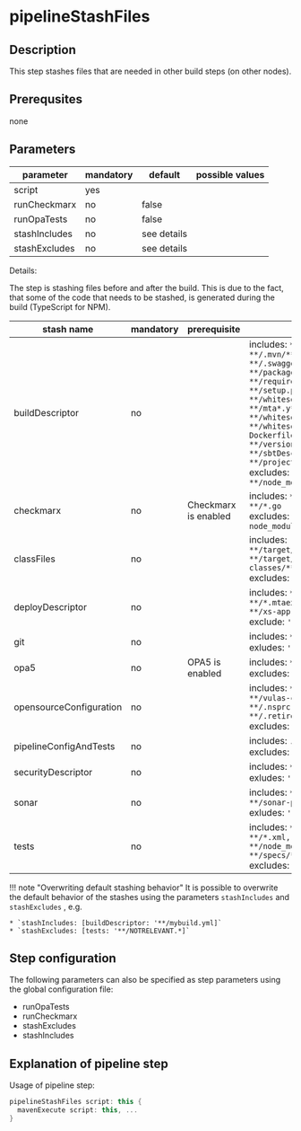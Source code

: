 # pipelineStashFiles

## Description
This step stashes files that are needed in other build steps (on other nodes).

## Prerequsites
none

## Parameters

| parameter | mandatory | default | possible values |
| ----------|-----------|---------|-----------------|
| script | yes |  |  |
| runCheckmarx | no | false |  |
| runOpaTests | no | false |  |
| stashIncludes | no | see details |  |
| stashExcludes | no | see details |  |

Details:

The step is stashing files before and after the build. This is due to the fact, that some of the code that needs to be stashed, is generated during the build (TypeScript for NPM).

| stash name | mandatory | prerequisite | pattern |
|---|---|---|---|
|buildDescriptor|no| |includes: `**/pom.xml, **/.mvn/**, **/assembly.xml, **/.swagger-codegen-ignore, **/package.json, **/requirements.txt, **/setup.py, **/whitesource_config.py, **/mta*.y*ml, **/.npmrc, **/whitesource.*.json, **/whitesource-fs-agent.config, Dockerfile, **/VERSION, **/version.txt, **/build.sbt, **/sbtDescriptor.json, **/project/*`<br /> excludes: `**/node_modules/**/package.json`|
|checkmarx|no|Checkmarx is enabled|includes: `**/*.js, **/*.scala, **/*.go`<br /> excludes: `**/*.mockserver.js, node_modules/**/*.js`|
|classFiles|no| |includes: `**/target/classes/**/*.class, **/target/test-classes/**/*.class` <br />excludes: `''`|
|deployDescriptor|no| |includes: `**/manifest*.y*ml, **/*.mtaext.y*ml, **/*.mtaext, **/xs-app.json, helm/**, *.y*ml`<br />exclude: `''`|
|git|no| |includes: `**/gitmetadata/**`<br />exludes: `''`|
|opa5|no|OPA5 is enabled|includes: `**/*.*`<br />excludes: `''`|
|opensourceConfiguration|no| |includes: `**/srcclr.yml, **/vulas-custom.properties, **/.nsprc, **/.retireignore, **/.retireignore.json, **/.snyk`<br />excludes: `''`|
|pipelineConfigAndTests|no| |includes: `.pipeline/*.*`<br />excludes: `''`|
|securityDescriptor|no| |includes: `**/xs-security.json`<br />exludes: `''`|
|sonar|no| |includes: `**/jacoco*.exec, **/sonar-project.properties`<br />exludes: `''`|
|tests|no| |includes: `**/pom.xml, **/*.json, **/*.xml, **/src/**, **/node_modules/**, **/specs/**, **/env/**, **/*.js`<br />excludes: `''`|

!!! note "Overwriting default stashing behavior"
    It is possible to overwrite the default behavior of the stashes using the parameters `stashIncludes` and `stashExcludes` , e.g.

    * `stashIncludes: [buildDescriptor: '**/mybuild.yml]`
    * `stashExcludes: [tests: '**/NOTRELEVANT.*]`

## Step configuration
The following parameters can also be specified as step parameters using the global configuration file:

* runOpaTests
* runCheckmarx
* stashExcludes
* stashIncludes


## Explanation of pipeline step

Usage of pipeline step:

```groovy
pipelineStashFiles script: this {
  mavenExecute script: this, ...
}
```


